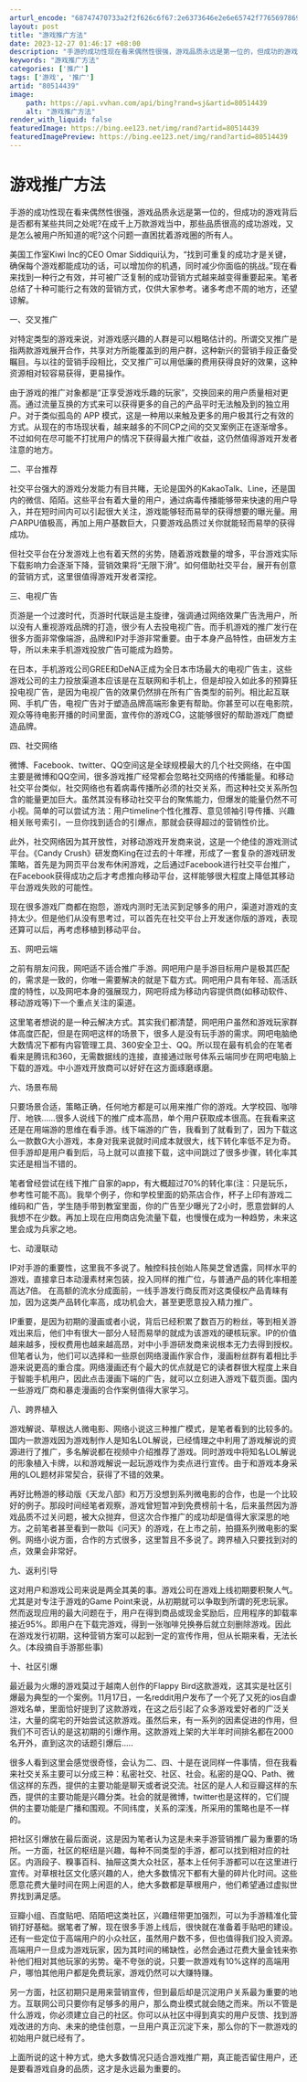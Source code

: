 ```yaml
---
arturl_encode: "68747470733a2f2f626c6f67:2e6373646e2e6e65742f77656978696e5f3339373036393433:2f61727469636c652f64657461696c732f3830353134343339"
layout: post
title: "游戏推广方法"
date: 2023-12-27 01:46:17 +08:00
description: "手游的成功性现在看来偶然性很强，游戏品质永远是第一位的，但成功的游戏背后是否都有某些共同之处呢?在成"
keywords: "游戏推广方法"
categories: ['推广']
tags: ['游戏', '推广']
artid: "80514439"
image:
    path: https://api.vvhan.com/api/bing?rand=sj&artid=80514439
    alt: "游戏推广方法"
render_with_liquid: false
featuredImage: https://bing.ee123.net/img/rand?artid=80514439
featuredImagePreview: https://bing.ee123.net/img/rand?artid=80514439
---
```


# 游戏推广方法

手游的成功性现在看来偶然性很强，游戏品质永远是第一位的，但成功的游戏背后是否都有某些共同之处呢?在成千上万款游戏当中，那些品质很高的成功游戏，又是怎么被用户所知道的呢?这个问题一直困扰着游戏圈的所有人。

美国工作室Kiwi Inc的CEO Omar Siddiqui认为，“找到可重复的成功才是关键，确保每个游戏都能成功的话，可以增加你的机遇，同时减少你面临的挑战。”现在看来找到一种行之有效，并可被广泛复制的成功营销方式越来越变得重要起来。笔者总结了十种可能行之有效的营销方式，仅供大家参考。诸多考虑不周的地方，还望谅解。

一、交叉推广

对特定类型的游戏来说，对游戏感兴趣的人群是可以粗略估计的。所谓交叉推广是指两款游戏展开合作，共享对方所能覆盖到的用户群，这种新兴的营销手段正备受瞩目。与以往的营销手段相比，交叉推广可以用低廉的费用获得良好的效果，这种资源相对较容易获得，更易操作。

由于游戏的推广对象都是“正享受游戏乐趣的玩家”，交换回来的用户质量相对更高。通过流量互换的方式来可以获得更多的自己的产品平时无法触及到的独立用户。对于类似孤岛的 APP 模式，这是一种用以来触及更多的用户极其行之有效的方式。从现在的市场现状看，越来越多的不同CP之间的交叉案例正在逐渐增多。不过如何在尽可能不打扰用户的情况下获得最大推广收益，这仍然值得游戏开发者注意的地方。

二、平台推荐

社交平台强大的游戏分发能力有目共睹，无论是国外的KakaoTalk、Line，还是国内的微信、陌陌。这些平台有着大量的用户，通过病毒传播能够带来快速的用户导入，并在短时间内可以引起很大关注，游戏能够轻而易举的获得想要的曝光量。用户ARPU值极高，再加上用户基数巨大，只要游戏品质过关你就能轻而易举的获得成功。

但社交平台在分发游戏上也有着天然的劣势，随着游戏数量的增多，平台游戏实际下载影响力会逐渐下降，营销效果将“无限下滑”。如何借助社交平台，展开有创意的营销方式，这里很值得游戏开发者深挖。

三、电视广告

页游是一个过渡时代，页游时代联运是主旋律，强调通过网络效果广告洗用户，所以没有人重视游戏品牌的打造，很少有人去投电视广告。而手机游戏的推广发行在很多方面非常像端游，品牌和IP对手游非常重要。由于本身产品特性，由研发方主导，所以未来手机游戏投放广告可能成为趋势。

在日本，手机游戏公司GREE和DeNA正成为全日本市场最大的电视广告主，这些游戏公司的主力投放渠道本应该是在互联网和手机上，但是却投入如此多的预算狂投电视广告，是因为电视广告的效果仍然排在所有广告类型的前列。相比起互联网、手机广告，电视广告对于塑造品牌高端形象更有帮助。你甚至可以在电影院，观众等待电影开播的时间里面，宣传你的游戏CG，这能够很好的帮助游戏厂商塑造品牌。

四、社交网络

微博、Facebook、twitter、QQ空间这是全球规模最大的几个社交网络，在中国主要是微博和QQ空间，很多游戏推广经常都会忽略社交网络的传播能量。和移动社交平台类似，社交网络也有着病毒传播所必须的社交关系，而这种社交关系所包含的能量更加巨大。虽然其没有移动社交平台的聚焦能力，但爆发的能量仍然不可小视。简单的可以尝试方法：用户timeline个性化推荐、意见领袖引导传播、兴趣相关账号索引，一旦你找到适合的引爆点，那就会获得超过的营销性价比。

此外，社交网络因为其开放性，对移动游戏开发商来说，这是一个绝佳的游戏测试平台。《Candy Crush》研发商King在过去的十年裡，形成了一套复杂的游戏研发策略，首先是为网页平台发布休闲游戏，之后通过Facebook进行社交平台推广，在Facebook获得成功之后才考虑推向移动平台，这样能够很大程度上降低其移动平台游戏失败的可能性。

现在很多游戏厂商都在抱怨，游戏内测时无法买到足够多的用户，渠道对游戏的支持太少。但是他们从没有思考过，可以首先在社交平台上开发迷你版的游戏，表现还算可以后，再考虑移植到移动平台。

五、网吧云端

之前有朋友问我，网吧适不适合推广手游。网吧用户是手游目标用户是极其匹配的，需求是一致的，你唯一需要解决的就是下载方式。网吧用户具有年轻、高活跃度的特性，以及网吧本身的强展现力，网吧将成为移动内容提供商(如移动软件、移动游戏等)下一个重点关注的渠道。

这里笔者想说的是一种云解决方式。其实我们都清楚，网吧用户虽然和游戏玩家群体高度匹配，但是在网吧这样的场景下，很多人是没有玩手游的需求。网吧电脑绝大数情况下都有内容管理工具、360安全卫士、QQ。所以现在最有机会的在笔者看来是腾讯和360，无需数据线的连接，直接通过账号体系云端同步在网吧电脑上下载的游戏。中小游戏开放商可以好好在这方面琢磨琢磨。

六、场景布局

只要场景合适，策略正确，任何地方都是可以用来推广你的游戏。大学校园、咖啡厅、地铁……很多人说线下的推广成本高昂，单个用户获取成本很高。在我看来这还是在用端游的思维在看手游。线下端游的广告，我看到了就看到了，因为下载这么一款数G大小游戏，本身对我来说就时间成本就很大，线下转化率低不足为奇。但手游却是用户看到后，马上就可以直接下载，这中间跳过了很多步骤，转化率其实还是相当不错的。

笔者曾经尝试在线下推广自家的app，有大概超过70%的转化率(注：只是玩乐，参考性可能不高)。我举个例子，你和学校里面的奶茶店合作，杯子上印有游戏二维码和广告，学生随手带到教室里面，你的广告至少曝光了2小时，愿意尝鲜的人我想不在少数。再加上现在应用商店免流量下载，也慢慢在成为一种趋势，未来这里会成为兵家之地。

七、动漫联动

IP对手游的重要性，这里我不多说了。触控科技创始人陈昊芝曾透露，同样水平的游戏，直接拿日本动漫素材来包装，投入同样的推广位，与普通产品的转化率相差高达7倍。 在高额的流水分成面前，一线手游发行商反而对这类侵权产品青睐有加，因为这类产品转化率高，成功机会大，甚至更愿意投入精力推广。

IP重要，是因为初期的漫画或者小说，背后已经积累了数百万的粉丝，等到相关游戏出来后，他们中有很大一部分人轻而易举的就成为该游戏的硬核玩家。IP的价值越来越多，授权费用也越来越高昂，对中小手游研发商来说根本无力去得到授权。但笔者认为，他们可以选择和一些原创网络漫画作家合作，漫画粉丝群有着相比手游来说更高的重合度。网络漫画还有个最大的优点就是它的读者群很大程度上来自于智能手机用户，因此点击漫画下端的广告，就可以立刻进入游戏下载页面。国内一些游戏厂商和暴走漫画的合作案例值得大家学习。

八、跨界植入

游戏解说、草根达人微电影、网络小说这三种推广模式，是笔者看到的比较多的。 国内一款游戏因为游戏制作人是知名LOL解说，已经情理之中利用了游戏解说的资源进行了推广，多名解说都在视频中介绍推荐了游戏。同时游戏中将知名LOL解说的形象植入卡牌，以和游戏解说一起玩游戏作为卖点进行宣传。由于和游戏本身采用的LOL题材非常契合，获得了不错的效果。

再好比畅游的移动版《天龙八部》和万万没想到系列微电影的合作，也是一个比较好的例子。那段时间经笔者观察，游戏曾短暂冲到免费榜前十名，后来虽然因为游戏品质不过关问题，被大众抛弃，但这次合作推广的成功却是值得大家深思的地方。之前笔者甚至看到一款叫《问天》的游戏，在上市之前，拍摄系列微电影的案例。网络小说方面，合作的方式很多，这里暂且不多说了。跨界植入只要找到对的点，效果会非常好。

九、返利引导

这对用户和游戏公司来说是两全其美的事。游戏公司在游戏上线初期要积聚人气。尤其是对专注于游戏的Game Point来说，从初期就可以争取到所谓的死忠玩家。然而返现应用的最大问题在于，用户在得到商品或现金奖励后，应用程序的卸载率接近95%。即用户在下载完游戏，得到一张咖啡兑换券后就立刻删除游戏。因此在游戏发行初期，这种营销方案可以起到一定的宣传作用，但从长期来看，无法长久。(本段摘自手游那些事)

十、社区引爆

最近最为火爆的游戏莫过于越南人创作的Flappy Bird这款游戏，这其实是社区引爆最为典型的一个案例。11月17日，一名reddit用户发布了一个死了又死的ios自虐游戏名单，里面恰好提到了这款游戏，在这之后引起了众多游戏爱好者的广泛关注，大量的腐宅的开始尝试这款游戏。虽然后来，有一系列的因素促进的作用，但我们不可否认的是这初期的引爆作用。这款游戏上架的大半年时间排名都在2000名开外，直到这次的话题引爆后…..

很多人看到这里会感觉很奇怪，会认为二、四、十是在说同样一件事情，但在我看来社交关系主要可以分成三种：私密社交、社区、社会。私密的是QQ、Path、微信这样的东西，提供的主要功能是聊天或者说交流。社区的是人人和豆瓣这样的东西，提供的主要功能是兴趣分类。社会的就是微博，twitter也是这样的，它们提供的主要功能是广播和围观。不同纬度，关系的深浅，所采用的策略也是不一样的。

把社区引爆放在最后面说，这是因为笔者认为这是未来手游营销推广最为重要的场所。一方面，社区的枢纽是兴趣，每种不同类型的手游，都可以找到相对应的社区。内涵段子、糗事百科、抽屉这类大众社区，基本上任何手游都可以在这里进行宣传。对草根社区文化感兴趣的人，绝大多数情况下都有大量的碎片化时间。这些愿意花费大量时间在网上闲逛的人，绝大多数都是草根用户，他们希望通过虚拟世界找到满足感。

豆瓣小组、百度贴吧、陌陌吧这类社区，兴趣纽带更加强烈，可以为手游精准化营销打好基础。据笔者了解，现在很多手游上线后，很快就在准备着手贴吧的建设。还有一些定位于高端用户的小众社区，虽然用户数不多，但也值得我们投入资源。高端用户一旦成为游戏玩家，因为其时间的稀缺性，必然会通过花费大量金钱来弥补他们相对其他玩家的劣势。毫不夸张的说，只要一款游戏有10%这样的高端用户，哪怕其他用户都是免费玩家，游戏仍然可以大赚特赚。

另一方面，社区初期只是用来营销宣传，但到最后却是沉淀用户关系最为重要的地方。互联网公司只要你有足够多的用户，那么商业模式就会随之而来。所以不管是什么游戏，你必须建立自己的社区。你可以从社区中得到真实的用户反馈、找到游戏改进的方向、未来的绝佳创意，一旦用户真正沉淀下来，那么你的下一款游戏的初始用户就已经有了。

上面所说的这十种方式，绝大多数情况只适合游戏推广期，真正能否留住用户，还是要看游戏自身的品质，这才是永远最为重要的。